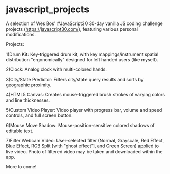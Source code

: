 # javascript_projects
A selection of Wes Bos' #JavaScript30 30-day vanilla JS coding challenge projects (https://javascript30.com/), featuring various personal modifications. 

Projects: 

1)Drum Kit: 
 Key-triggered drum kit, with key mappings/instrument spatial distribution "ergonomically" designed for left handed users (like myself). 

2)Clock: 
 Analog clock with multi-colored hands. 

3)City/State Predictor: 
 Filters city/state query results and sorts by geographic proximity.

4)HTML5 Canvas: 
 Creates mouse-triggered brush strokes of varying colors and line thicknesses. 

5)Custom Video Player: 
 Video player with progress bar, volume and speed controls, and full screen button. 

6)Mouse Move Shadow: 
  Mouse-position-sensitive colored shadows of editable text. 

7)Filter Webcam Video: 
  User-selected filter (Normal, Grayscale, Red Effect, Blue Effect, RGB Split [with "ghost effect"], and Green Screen)
  applied to live video. Photo of filtered video may be taken and downloaded within the app.

  More to come! 
